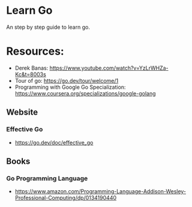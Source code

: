 # Learn Go

An step by step guide to learn go.

# Resources: 
- Derek Banas: https://www.youtube.com/watch?v=YzLrWHZa-Kc&t=8003s
- Tour of go: https://go.dev/tour/welcome/1
- Programming with Google Go Specialization: https://www.coursera.org/specializations/google-golang

## Website
 ### Effective Go
 - https://go.dev/doc/effective_go
 
 ## Books
  ### Go Programming Language
   - https://www.amazon.com/Programming-Language-Addison-Wesley-Professional-Computing/dp/0134190440
